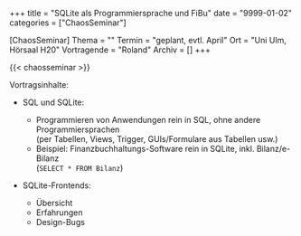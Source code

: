 +++
title = "SQLite als Programmiersprache und FiBu"
date = "9999-01-02"
categories = ["ChaosSeminar"]

[ChaosSeminar]
Thema = ""
Termin = "geplant, evtl. April"
Ort = "Uni Ulm, Hörsaal H20"
Vortragende = "Roland"
Archiv = []
+++

{{< chaosseminar >}}

Vortragsinhalte:

- SQL und SQLite:
  - Programmieren von Anwendungen rein in SQL, ohne andere Programmiersprachen  
    (per Tabellen, Views, Trigger, GUIs/Formulare aus Tabellen usw.)
  - Beispiel: Finanzbuchhaltungs-Software rein in SQLite, inkl. Bilanz/e-Bilanz  
    (`SELECT * FROM Bilanz`)

- SQLite-Frontends:
  - Übersicht
  - Erfahrungen
  - Design-Bugs

